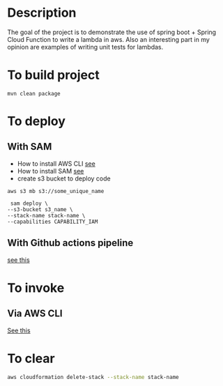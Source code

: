 # Description

The goal of the project is to demonstrate the use of spring boot + Spring Cloud Function to write a lambda in aws. Also an interesting part in my opinion are examples of writing unit tests for lambdas.
# To build project

```shell
mvn clean package
```

# To deploy

## With SAM
- How to install AWS CLI [see](https://github.com/antonovdmitriy/it-notes/blob/master/aws/AWS.md#aws-sam-cli)
- How to install SAM  [see](https://github.com/antonovdmitriy/it-notes/blob/master/aws/AWS.md#aws-sam-cli)
- create s3 bucket to deploy code 

```shell
aws s3 mb s3://some_unique_name
```

```shell
 sam deploy \
--s3-bucket s3_name \
--stack-name stack-name \
--capabilities CAPABILITY_IAM
```

## With Github actions pipeline

[see this](.github/workflows/build-and-deploy-to-aws.yml)

# To invoke

## Via AWS CLI

[See this](https://github.com/antonovdmitriy/it-notes/blob/master/aws/AWS.md#invoke-lambda-via-aws-cli)

# To clear

```bash
aws cloudformation delete-stack --stack-name stack-name
```
